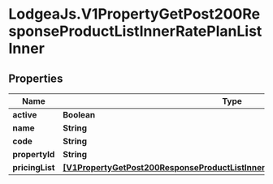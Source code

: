 # LodgeaJs.V1PropertyGetPost200ResponseProductListInnerRatePlanListInner

## Properties

Name | Type | Description | Notes
------------ | ------------- | ------------- | -------------
**active** | **Boolean** |  | [optional] 
**name** | **String** |  | [optional] 
**code** | **String** |  | [optional] 
**propertyId** | **String** |  | [optional] 
**pricingList** | [**[V1PropertyGetPost200ResponseProductListInnerRatePlanListInnerPricingListInner]**](V1PropertyGetPost200ResponseProductListInnerRatePlanListInnerPricingListInner.md) |  | [optional] 


